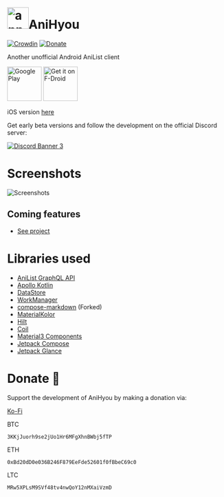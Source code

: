 # <img alt="app-icon" height="50" src="https://github.com/axiel7/AniHyou-android/blob/master/app/src/main/res/mipmap-hdpi/ic_launcher_round.webp"/>AniHyou

[![Crowdin](https://badges.crowdin.net/anihyou/localized.svg)](https://crowdin.com/project/anihyou)
[![Donate](https://img.shields.io/badge/buy%20me%20a%20coffee-donate-yellow.svg)](https://ko-fi.com/axiel7)

Another unofficial Android AniList client

[<img alt="Google Play" height="80" src="https://play.google.com/intl/en_US/badges/images/generic/en_badge_web_generic.png"/>](https://play.google.com/store/apps/details?id=com.axiel7.anihyou)
[<img alt="Get it on F-Droid" height="80" src="https://fdroid.gitlab.io/artwork/badge/get-it-on.png">](https://f-droid.org/packages/com.axiel7.anihyou)

iOS version [here](https://github.com/axiel7/AniHyou)

Get early beta versions and follow the development on the official Discord server:

[![Discord Banner 3](https://discordapp.com/api/guilds/741059285122940928/widget.png?style=banner2)](https://discord.gg/CTv3WdfxHh)

# Screenshots
![Screenshots](https://github.com/axiel7/AniHyou-android/blob/master/screenshots.webp)

## Coming features
- [See project](https://github.com/users/axiel7/projects/2/views/1)

# Libraries used
* [AniList GraphQL API](https://github.com/AniList/ApiV2-GraphQL-Docs)
* [Apollo Kotlin](https://github.com/apollographql/apollo-kotlin)
* [DataStore](https://developer.android.com/topic/libraries/architecture/datastore)
* [WorkManager](https://developer.android.com/topic/libraries/architecture/workmanager)
* [compose-markdown](https://github.com/axiel7/compose-markdown) (Forked)
* [MaterialKolor](https://github.com/jordond/MaterialKolor)
* [Hilt](https://dagger.dev/hilt)
* [Coil](https://github.com/coil-kt/coil)
* [Material3 Components](https://github.com/material-components/material-components-android)
* [Jetpack Compose](https://developer.android.com/jetpack/compose)
* [Jetpack Glance](https://developer.android.com/jetpack/compose/glance)

# Donate 💸
Support the development of AniHyou by making a donation via:

[Ko-Fi](https://ko-fi.com/axiel7)

BTC
```
3KKjJuorh9se2jUo1Hr6MFgXhnBWbj5fTP
```

ETH
```
0xBd20dD0e036B246F879EeFde52601f0fBbeC69c0
```

LTC
```
MRw5XPLsM9SVf48tv4nwQoY12nMXaiVzmD
```

